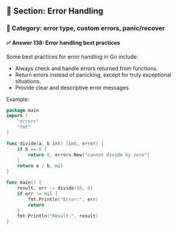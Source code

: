 ## 📘 Section: Error Handling  
### 🔹 Category: error type, custom errors, panic/recover  
#### ✅ Answer 138: Error handling best practices

Some best practices for error handling in Go include:

- Always check and handle errors returned from functions.
- Return errors instead of panicking, except for truly exceptional situations.
- Provide clear and descriptive error messages.

Example:

```go
package main
import (
    "errors"
    "fmt"
)

func divide(a, b int) (int, error) {
    if b == 0 {
        return 0, errors.New("cannot divide by zero")
    }
    return a / b, nil
}

func main() {
    result, err := divide(10, 0)
    if err != nil {
        fmt.Println("Error:", err)
        return
    }
    fmt.Println("Result:", result)
}
```
